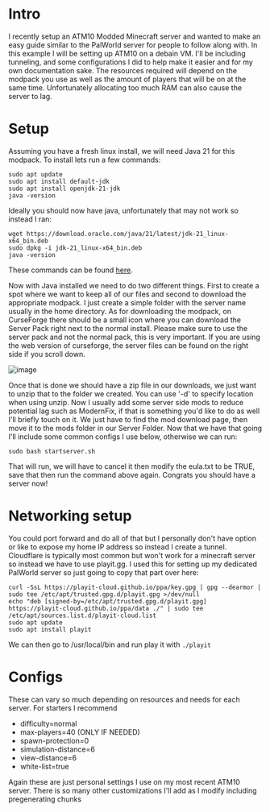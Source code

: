 # Intro
I recently setup an ATM10 Modded Minecraft server and wanted to make an easy guide similar to the PalWorld server for people to follow along with. In this example I will be setting up ATM10 on a debain VM. I'll be including tunneling, and some configurations I did to help make it easier and for my own documentation sake. The resources required will depend on the modpack you use as well as the amount of players that will be on at the same time. Unfortunately allocating too much RAM can also cause the server to lag.

# Setup
Assuming you have a fresh linux install, we will need Java 21 for this modpack. To install lets run a few commands:
```
sudo apt update
sudo apt install default-jdk
sudo apt install openjdk-21-jdk
java -version
```
Ideally you should now have java, unfortunately that may not work so instead I ran:
```
wget https://download.oracle.com/java/21/latest/jdk-21_linux-x64_bin.deb
sudo dpkg -i jdk-21_linux-x64_bin.deb
java -version
```
These commands can be found [here](https://www.tecmint.com/install-java-on-debian-12/).

Now with Java installed we need to do two different things. First to create a spot where we want to keep all of our files and second to download the appropriate modpack. I just create a simple folder with the server name usually in the home directory. As for downloading the modpack, on CurseForge there should be a small icon where you can download the Server Pack right next to the normal install. Please make sure to use the server pack and not the normal pack, this is very important. If you are using the web version of curseforge, the server files can be found on the right side if you scroll down. 

![image](https://github.com/user-attachments/assets/637ab932-ecd9-40a8-8d96-40a4e2181d0d)


Once that is done we should have a zip file in our downloads, we just want to unzip that to the folder we created. You can use '-d' to specify location when using unzip.
Now I usually add some server side mods to reduce potential lag such as ModernFix, if that is something you'd like to do as well I'll briefly touch on it. We just have to find the mod download page, then move it to the mods folder in our Server Folder. Now that we have that going I'll include some common configs I use below, otherwise we can run:
```
sudo bash startserver.sh
```
That will run, we will have to cancel it then modify the eula.txt to be TRUE, save that then run the command above again. Congrats you should have a server now!

# Networking setup
You could port forward and do all of that but I personally don't have option or like to expose my home IP address so instead I create a tunnel. Cloudflare is typically most common but won't work for a minecraft server so instead we have to use playit.gg. I used this for setting up my dedicated PalWorld server so just going to copy that part over here:
```
curl -SsL https://playit-cloud.github.io/ppa/key.gpg | gpg --dearmor | sudo tee /etc/apt/trusted.gpg.d/playit.gpg >/dev/null
echo "deb [signed-by=/etc/apt/trusted.gpg.d/playit.gpg] https://playit-cloud.github.io/ppa/data ./" | sudo tee /etc/apt/sources.list.d/playit-cloud.list
sudo apt update
sudo apt install playit
```
We can then go to /usr/local/bin and run play it with `./playit`

# Configs
These can vary so much depending on resources and needs for each server. For starters I recommend
- difficulty=normal
- max-players=40 (ONLY IF NEEDED)
- spawn-protection=0
- simulation-distance=6
- view-distance=6
- white-list=true

  
Again these are just personal settings I use on my most recent ATM10 server. There is so many other customizations I'll add as I modify including pregenerating chunks
